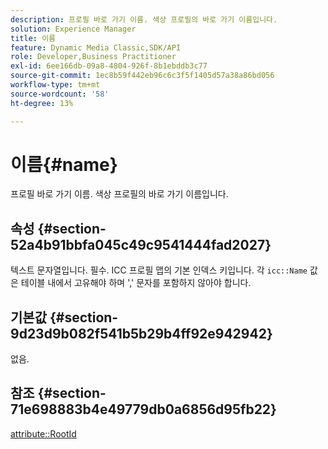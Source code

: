 ```yaml
---
description: 프로필 바로 가기 이름. 색상 프로필의 바로 가기 이름입니다.
solution: Experience Manager
title: 이름
feature: Dynamic Media Classic,SDK/API
role: Developer,Business Practitioner
exl-id: 6ee166db-09a8-4804-926f-8b1ebddb3c77
source-git-commit: 1ec8b59f442eb96c6c3f5f1405d57a38a86bd056
workflow-type: tm+mt
source-wordcount: '58'
ht-degree: 13%

---
```


# 이름{#name}

프로필 바로 가기 이름. 색상 프로필의 바로 가기 이름입니다.

## 속성 {#section-52a4b91bbfa045c49c9541444fad2027}

텍스트 문자열입니다. 필수. ICC 프로필 맵의 기본 인덱스 키입니다. 각 `icc::Name` 값은 테이블 내에서 고유해야 하며 &#39;,&#39; 문자를 포함하지 않아야 합니다.

## 기본값 {#section-9d23d9b082f541b5b29b4ff92e942942}

없음.

## 참조 {#section-71e698883b4e49779db0a6856d95fb22}

[attribute::RootId](../../../../../ir-api/material-cat/image-rendering-api-ref/c-ir-material-catalog/c-ir-attributes-reference/r-ir-rootid.md#reference-54b42b7125824be593378c1accb70d5a)
